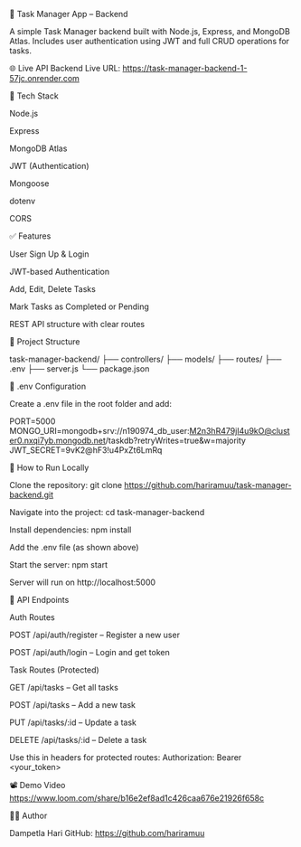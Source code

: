 📝 Task Manager App – Backend

A simple Task Manager backend built with Node.js, Express, and MongoDB Atlas.
Includes user authentication using JWT and full CRUD operations for tasks.

🌐 Live API
Backend Live URL: https://task-manager-backend-1-57jc.onrender.com

🔧 Tech Stack

Node.js

Express

MongoDB Atlas

JWT (Authentication)

Mongoose

dotenv

CORS

✅ Features

User Sign Up & Login

JWT-based Authentication

Add, Edit, Delete Tasks

Mark Tasks as Completed or Pending

REST API structure with clear routes

📁 Project Structure

task-manager-backend/
├── controllers/
├── models/
├── routes/
├── .env
├── server.js
└── package.json

🔐 .env Configuration

Create a .env file in the root folder and add:

PORT=5000  
MONGO_URI=mongodb+srv://n190974_db_user:M2n3hR479jI4u9kO@cluster0.nxqi7yb.mongodb.net/taskdb?retryWrites=true&w=majority  
JWT_SECRET=9vK2@hF3!u4PxZt6LmRq  


🚀 How to Run Locally

Clone the repository:
git clone https://github.com/hariramuu/task-manager-backend.git

Navigate into the project:
cd task-manager-backend

Install dependencies:
npm install

Add the .env file (as shown above)

Start the server:
npm start

Server will run on http://localhost:5000

🔗 API Endpoints

Auth Routes

POST /api/auth/register – Register a new user

POST /api/auth/login – Login and get token

Task Routes (Protected)

GET /api/tasks – Get all tasks

POST /api/tasks – Add a new task

PUT /api/tasks/:id – Update a task

DELETE /api/tasks/:id – Delete a task

Use this in headers for protected routes:
Authorization: Bearer <your_token>

📽️ Demo Video
https://www.loom.com/share/b16e2ef8ad1c426caa676e21926f658c

🙋‍♂️ Author

Dampetla Hari
GitHub: https://github.com/hariramuu
